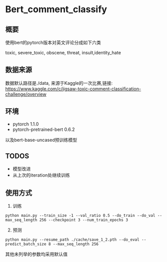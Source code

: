 # Bert_comment_classify
## 概要
使用bert的pytorch版本对英文评论分成如下六类

toxic, severe_toxic, obscene, threat, insult,identity_hate

## 数据来源
数据默认路径是./data, 来源于Kaggle的一次比赛,链接:
https://www.kaggle.com/c/jigsaw-toxic-comment-classification-challenge/overview

## 环境

- pytorch 1.1.0
- pytorch-pretrained-bert   0.6.2

以及bert-base-uncased预训练模型


## TODOS
- 模型改进
- 从上次的iteration处继续训练

## 使用方式
1. 训练

```
python main.py --train_size -1 --val_ratio 0.5 --do_train --do_val --max_seq_length 256 --checkpoint 3 --num_train_epochs 3
```

2. 预测

```
python main.py --resume_path ./cache/save_1_2.pth --do_eval --predict_batch_size 8 --max_seq_length 256
```

其他未列举的参数均采用默认值
